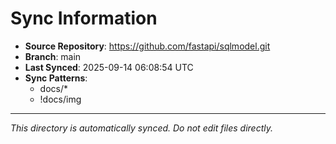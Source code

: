 # Sync Information

- **Source Repository**: https://github.com/fastapi/sqlmodel.git
- **Branch**: main
- **Last Synced**: 2025-09-14 06:08:54 UTC
- **Sync Patterns**:
  - docs/*
  - !docs/img

---
*This directory is automatically synced. Do not edit files directly.*
